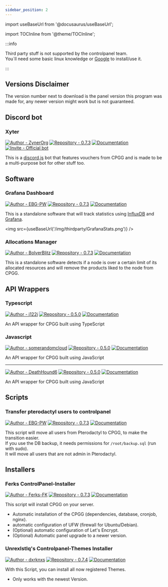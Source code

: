 ```yaml
---
sidebar_position: 2
---
```


import useBaseUrl from '@docusaurus/useBaseUrl';

import TOCInline from '@theme/TOCInline';

:::info

Third party stuff is not supported by the controlpanel team.  
You´ll need some basic linux knowledge or [Google](https://google.com) to install/use it.

:::

<TOCInline toc={toc} />

## Versions Disclaimer
The version number next to download is the panel version this program was made for, any newer version might work but is not guaranteed.  

## Discord bot

### Xyter
[![Author - ZynerOrg](https://img.shields.io/badge/Author-ZynerOrg-red?style=for-the-badge)](https://github.com/ZynerOrg)
[![Repository - 0.7.3](https://img.shields.io/badge/Repository-0.7.3-brightgreen?style=for-the-badge)](https://github.com/ZynerOrg/xyter)
[![Documentation](https://img.shields.io/badge/Documentation-blue?style=for-the-badge)](https://xyter.zyner.org)
[![Invite - Official bot](https://img.shields.io/badge/Invite-Official_bot-important?style=for-the-badge&logo=discord)](https://bot.zyner.org/)

This is a [discord.js](https://discord.js.org/) bot that features vouchers from CPGG and is made to be a multi-purpose bot for other stuff too.

## Software

### Grafana Dashboard
[![Author - EBG-PW](https://img.shields.io/badge/Author-EBG--PW-red?style=for-the-badge)](https://github.com/EBG-PW)
[![Repository - 0.7.3](https://img.shields.io/badge/Repository-0.7.3-brightgreen?style=for-the-badge)](https://github.com/EBG-PW/ControlPanel.gg-Stats-and-Scripts)
[![Documentation](https://img.shields.io/badge/Documentation-blue?style=for-the-badge)](https://github.com/EBG-PW/ControlPanel.gg-Stats-and-Scripts)

This is a standalone software that will track statistics using [InfluxDB](https://www.influxdata.com/) and [Grafana](https://grafana.com/).

<img src={useBaseUrl('/img/thirdparty/GrafanaStats.png')} />

### Allocations Manager
[![Author - BolverBlitz](https://img.shields.io/badge/Author-BolverBlitz-red?style=for-the-badge)](https://github.com/BolverBlitz)
[![Repository - 0.7.3](https://img.shields.io/badge/Repository-0.7.3-brightgreen?style=for-the-badge)](https://github.com/BolverBlitz/ControlpanelAllocationManager)
[![Documentation](https://img.shields.io/badge/Documentation-blue?style=for-the-badge)](https://github.com/BolverBlitz/ControlpanelAllocationManager)

This is a standalone software detects if a node is over a certain limit of its allocated resources and will remove the products liked to the node from CPGG.

## API Wrappers

### Typescript
[![Author - j122j](https://img.shields.io/badge/Author-j122j-red?style=for-the-badge)](https://github.com/j122j)
[![Repository - 0.5.0](https://img.shields.io/badge/Repository-0.5.0-brightgreen?style=for-the-badge)](https://github.com/j122j/controlpanel.gg)
[![Documentation](https://img.shields.io/badge/Documentation-blue?style=for-the-badge)](https://github.com/j122j/controlpanel.gg)

An API wrapper for CPGG built using TypeScript

### Javascript 
[![Author - somerandomcloud](https://img.shields.io/badge/Author-somerandomcloud-red?style=for-the-badge)](https://github.com/somerandomcloud)
[![Repository - 0.5.0](https://img.shields.io/badge/Repository-0.5.0-brightgreen?style=for-the-badge)](https://github.com/somerandomcloud/ControlPanel-Api)
[![Documentation](https://img.shields.io/badge/Documentation-blue?style=for-the-badge)](https://github.com/somerandomcloud/ControlPanel-Api)

An API wrapper for CPGG built using JavaScript

---

[![Author - DeathHound6](https://img.shields.io/badge/Author-DeathHound6-red?style=for-the-badge)](https://github.com/DeathHound6)
[![Repository - 0.5.0](https://img.shields.io/badge/Repository-0.5.0-brightgreen?style=for-the-badge)](https://github.com/DeathHound6/control-panel-api-wrapper)
[![Documentation](https://img.shields.io/badge/Documentation-blue?style=for-the-badge)](https://github.com/DeathHound6/control-panel-api-wrapper)

An API wrapper for CPGG built using JavaScript

## Scripts

### Transfer pterodactyl users to controlpanel
[![Author - EBG-PW](https://img.shields.io/badge/Author-EBG--PW-red?style=for-the-badge)](https://github.com/EBG-PW)
[![Repository - 0.7.3](https://img.shields.io/badge/Repository-0.7.3-brightgreen?style=for-the-badge)](https://github.com/EBG-PW/ControlPanel.gg-Stats-and-Scripts)
[![Documentation](https://img.shields.io/badge/Documentation-blue?style=for-the-badge)](https://github.com/EBG-PW/ControlPanel.gg-Stats-and-Scripts)

This script will move all users from Pterodactyl to CPGG, to make the transition easier.  
If you use the DB backup, it needs permissions for ``/root/backup.sql`` (run with sudo).  
It will move all users that are not admin in Pterodactyl.

## Installers

### Ferks ControlPanel-Installer
[![Author - Ferks-FK](https://img.shields.io/badge/Author-Ferks--FK-red?style=for-the-badge)](https://github.com/Ferks-FK)
[![Repository - 0.7.3](https://img.shields.io/badge/Repository-0.7.3-brightgreen?style=for-the-badge)](https://github.com/Ferks-FK/ControlPanel-Installer)
[![Documentation](https://img.shields.io/badge/Documentation-blue?style=for-the-badge)](https://github.com/Ferks-FK/ControlPanel-Installer)

This script will install CPGG on your server.  
- Automatic installation of the CPGG (dependencies, database, cronjob, nginx).  
- automatic configuration of UFW (firewall for Ubuntu/Debian).  
- (Optional) automatic configuration of Let's Encrypt.  
- (Optional) Automatic panel upgrade to a newer version.
  
### UnrexIstIq's Controlpanel-Themes Installer
[![Author - dxrknxs](https://img.shields.io/badge/Author-dxrknxs-red?style=for-the-badge)](https://github.com/dxrknxs)
[![Repository - 0.7.4](https://img.shields.io/badge/Repository-0.7.3-brightgreen?style=for-the-badge)](https://github.com/dxrknxs/Controlpanel-Themes)
[![Documentation](https://img.shields.io/badge/Documentation-blue?style=for-the-badge)](https://github.com/dxrknxs/Controlpanel-Themes)

With this Script, you can install all now registered Themes.  
- Only works with the newest Version.
